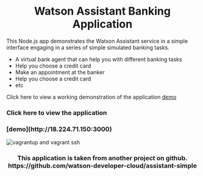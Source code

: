 <h1 align="center" style="border-bottom: none;">Watson Assistant Banking Application</h1>
This Node.js app demonstrates the Watson Assistant service in a simple interface engaging in a series of simple simulated banking tasks.

* A virtual bank agent that can help you with different banking tasks
* Help you choose a credit card
* Make an appointment at the banker
* Help you choose a credit card
* etc

Click here to view a working demonstration of the application [demo](http://18.224.71.150:3000)

<h3> Click here to view the application</h3>
<h3>[demo](http://18.224.71.150:3000)</h3>

![vagrantup and vagrant ssh](https://user-images.githubusercontent.com/18014466/49681102-4a032e80-fa6a-11e8-9ede-fcf766175679.gif)









<h3 align="center">This application is taken from another project on github. https://github.com/watson-developer-cloud/assistant-simple</h3>
